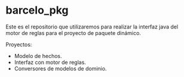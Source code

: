 # barcelo_pkg

Este es el repositorio que utilizaremos para realizar la interfaz java del motor de reglas para el proyecto de paquete dinámico.

Proyectos:

- Modelo de hechos.
- Interfaz con motor de reglas.
- Conversores de modelos de dominio.